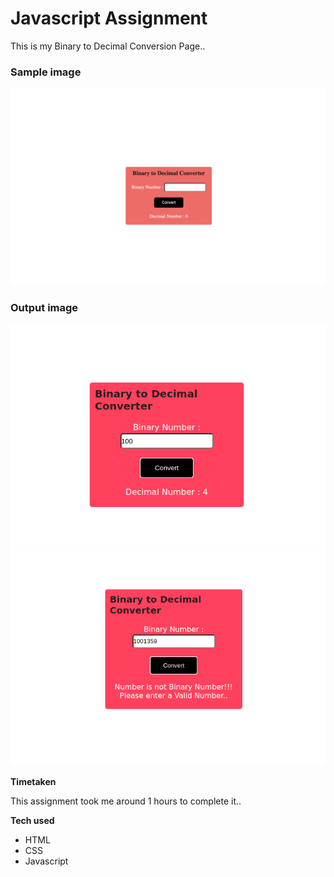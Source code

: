 # Javascript Assignment

This is my Binary to Decimal Conversion Page..

### Sample image

![Output](./Image/Binary_Decimal.png)

### Output image

![output](./Image/output-1.png)
![output](./Image/output-2.png)

**Timetaken**

This assignment took me around 1 hours to complete it..


**Tech used**

- HTML
- CSS
- Javascript
